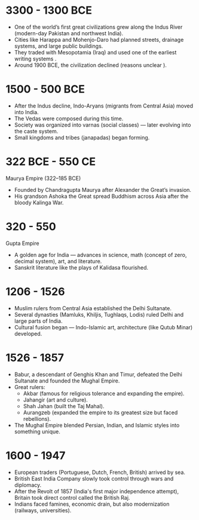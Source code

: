 # 3300 - 1300 BCE

- One of the world’s first great civilizations grew along the Indus River (modern-day Pakistan and northwest India).
- Cities like Harappa and Mohenjo-Daro had planned streets, drainage systems, and large public buildings.
- They traded with Mesopotamia (Iraq) and used one of the earliest writing systems .
- Around 1900 BCE, the civilization declined (reasons unclear ).

# 1500 - 500 BCE
- After the Indus decline, Indo-Aryans (migrants from Central Asia) moved into India.
- The Vedas were composed during this time.
- Society was organized into varnas (social classes) — later evolving into the caste system.
- Small kingdoms and tribes (janapadas) began forming.

# 322 BCE - 550 CE
Maurya Empire (322–185 BCE)
-  Founded by Chandragupta Maurya after Alexander the Great’s invasion.
- His grandson Ashoka the Great spread Buddhism across Asia after the bloody Kalinga War.

# 320 - 550
 Gupta Empire 
 - A golden age for India — advances in science, math (concept of zero, decimal system), art, and literature.
 - Sanskrit literature like the plays of Kalidasa flourished.

# 1206 - 1526
- Muslim rulers from Central Asia established the Delhi Sultanate.
- Several dynasties (Mamluks, Khiljis, Tughlaqs, Lodis) ruled Delhi and large parts of India.
- Cultural fusion began — Indo-Islamic art, architecture (like Qutub Minar) developed.

# 1526 - 1857
- Babur, a descendant of Genghis Khan and Timur, defeated the Delhi Sultanate and founded the Mughal Empire.
- Great rulers:
    - Akbar (famous for religious tolerance and expanding the empire).
    - Jahangir (art and culture).
    - Shah Jahan (built the Taj Mahal).
    - Aurangzeb (expanded the empire to its greatest size but faced rebellions).
- The Mughal Empire blended Persian, Indian, and Islamic styles into something unique.

# 1600 - 1947
- European traders (Portuguese, Dutch, French, British) arrived by sea.
- British East India Company slowly took control through wars and diplomacy.
- After the Revolt of 1857 (India's first major independence attempt), Britain took direct control called the British Raj.
- Indians faced famines, economic drain, but also modernization (railways, universities).